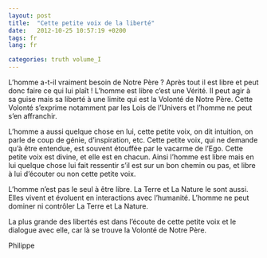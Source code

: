 ```yaml
---
layout: post
title:  "Cette petite voix de la liberté"
date:   2012-10-25 10:57:19 +0200
tags: fr
lang: fr

categories: truth volume_I
---
```

L’homme a-t-il vraiment besoin de Notre Père ? Après tout il est libre et peut donc faire ce qui lui plaît ! L’homme est libre c’est une Vérité. Il peut agir à sa guise mais sa liberté à une limite qui est la Volonté de Notre Père. Cette Volonté s’exprime notamment par les Lois de l’Univers et l’homme ne peut s’en affranchir.

L’homme a aussi quelque chose en lui, cette petite voix, on dit intuition, on parle de coup de génie, d’inspiration, etc. Cette petite voix, qui ne demande qu’à être entendue, est souvent étouffée par le vacarme de l’Ego. Cette petite voix est divine, et elle est en chacun. Ainsi l’homme est libre mais en lui quelque chose lui fait ressentir s’il est sur un bon chemin ou pas, et libre à lui d’écouter ou non cette petite voix.

L’homme n’est pas le seul à être libre. La Terre et La Nature le sont aussi. Elles vivent et évoluent en interactions avec l’humanité. L’homme ne peut dominer ni contrôler La Terre et La Nature.

La plus grande des libertés est dans l’écoute de cette petite voix et le dialogue avec elle, car là se trouve la Volonté de Notre Père.

Philippe


<!-- 
Ce(tte) œuvre est mise à disposition selon les termes de la Licence Creative Commons Attribution - Pas d’Utilisation Commerciale 4.0 International.
-->
